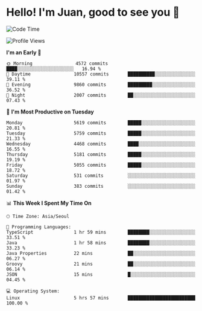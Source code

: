 # Hello! I'm Juan, good to see you 👋

<!--
**Y-k-Y/Y-k-Y** is a ✨ _special_ ✨ repository because its `README.md` (this file) appears on your GitHub profile.

Here are some ideas to get you started:

- 🔭 I’m currently working on ...
- 🌱 I’m currently learning ...
- 👯 I’m looking to collaborate on ...
- 🤔 I’m looking for help with ...
- 💬 Ask me about ...
- 📫 How to reach me: ...
- 😄 Pronouns: ...
- ⚡ Fun fact: ...
-->
<!--
![Profile views](https://gpvc.arturio.dev/Y-k-Y)

[![Omid Nikrah StackOverflow](https://github-readme-stackoverflow.vercel.app/?userID=9517076)](https://stackoverflow.com/users/9517076/i-have-10-fingers)
-->

<!--START_SECTION:waka-->
![Code Time](http://img.shields.io/badge/Code%20Time-1%2C791%20hrs%205%20mins-blue)

![Profile Views](http://img.shields.io/badge/Profile%20Views-0-blue)

**I'm an Early 🐤** 

```text
🌞 Morning                4572 commits        ████░░░░░░░░░░░░░░░░░░░░░   16.94 % 
🌆 Daytime                10557 commits       ██████████░░░░░░░░░░░░░░░   39.11 % 
🌃 Evening                9860 commits        █████████░░░░░░░░░░░░░░░░   36.52 % 
🌙 Night                  2007 commits        ██░░░░░░░░░░░░░░░░░░░░░░░   07.43 % 
```
📅 **I'm Most Productive on Tuesday** 

```text
Monday                   5619 commits        █████░░░░░░░░░░░░░░░░░░░░   20.81 % 
Tuesday                  5759 commits        █████░░░░░░░░░░░░░░░░░░░░   21.33 % 
Wednesday                4468 commits        ████░░░░░░░░░░░░░░░░░░░░░   16.55 % 
Thursday                 5181 commits        █████░░░░░░░░░░░░░░░░░░░░   19.19 % 
Friday                   5055 commits        █████░░░░░░░░░░░░░░░░░░░░   18.72 % 
Saturday                 531 commits         ░░░░░░░░░░░░░░░░░░░░░░░░░   01.97 % 
Sunday                   383 commits         ░░░░░░░░░░░░░░░░░░░░░░░░░   01.42 % 
```


📊 **This Week I Spent My Time On** 

```text
🕑︎ Time Zone: Asia/Seoul

💬 Programming Languages: 
TypeScript               1 hr 59 mins        ████████░░░░░░░░░░░░░░░░░   33.51 % 
Java                     1 hr 58 mins        ████████░░░░░░░░░░░░░░░░░   33.23 % 
Java Properties          22 mins             ██░░░░░░░░░░░░░░░░░░░░░░░   06.27 % 
Groovy                   21 mins             ██░░░░░░░░░░░░░░░░░░░░░░░   06.14 % 
JSON                     15 mins             █░░░░░░░░░░░░░░░░░░░░░░░░   04.45 % 

💻 Operating System: 
Linux                    5 hrs 57 mins       █████████████████████████   100.00 % 
```


<!--END_SECTION:waka-->
